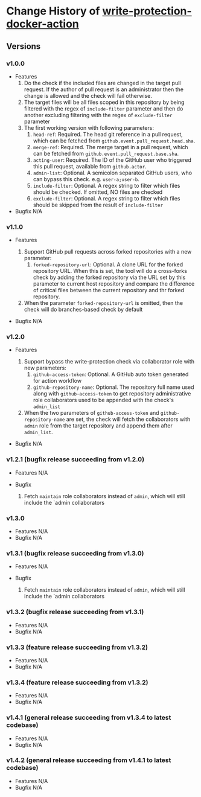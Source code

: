 # Change History of [write-protection-docker-action](action.yml)

## Versions
### v1.0.0
- Features
  1. Do the check if the included files are changed in the target pull request. If the author of pull request is an administrator
     then the change is allowed and the check will fail otherwise.
  2. The target files will be all files scoped in this repository by being filtered with the regex of `include-filter` parameter
     and then do another excluding filtering with the regex of `exclude-filter` parameter
  3. The first working version with following parameters:
     1. `head-ref`: Required. The head git reference in a pull request, which can be fetched from `github.event.pull_request.head.sha`. 
     2. `merge-ref`: Required. The merge target in a pull request, which can be fetched from `github.event.pull_request.base.sha`.
     3. `acting-user`: Required. The ID of the GitHub user who triggered this pull request, available from `github.actor`.
     4. `admin-list`: Optional. A semicolon separated GitHub users, who can bypass this check. e.g. `user-a;user-b`.
     5. `include-filter`: Optional. A regex string to filter which files should be checked. If omitted, NO files are checked
     6. `exclude-filter`: Optional. A regex string to filter which files should be skipped from the result of `include-filter`
- Bugfix
N/A

### v1.1.0
- Features
  1. Support GitHub pull requests across forked repositories with a new parameter:
     1. `forked-repository-url`: Optional. A clone URL for the forked repository URL. When this is set, the tool will do a 
        cross-forks check by adding the forked repository via the URL set by this parameter to current host repository and compare
        the difference of critical files between the current repository and thr forked repository.
  2. When the parameter `forked-repository-url` is omitted, then the check will do branches-based check by default

- Bugfix
N/A

### v1.2.0
- Features
  1. Support bypass the write-protection check via collaborator role with new parameters:
     1. `github-access-token`: Optional. A GitHub auto token generated for action workflow 
     2. `github-repository-name`: Optional. The repository full name used along with `github-access-token` to get repository
        administrative role collaborators used to be appended with the check's `admin_list`
  2. When the two parameters of `github-access-token` and `github-repository-name` are set, the check will fetch the 
     collaborators with `admin` role from the target repository and append them after `admin_list`.

- Bugfix
N/A

### v1.2.1 (bugfix release succeeding from v1.2.0)
- Features
N/A

- Bugfix
  1. Fetch `maintain` role collaborators instead of `admin`, which will still include the `admin collaborators

### v1.3.0
- Features
N/A
- Bugfix
N/A

### v1.3.1 (bugfix release succeeding from v1.3.0)
- Features
N/A

- Bugfix
  1. Fetch `maintain` role collaborators instead of `admin`, which will still include the `admin collaborators

### v1.3.2 (bugfix release succeeding from v1.3.1)
- Features
N/A
- Bugfix
N/A

### v1.3.3 (feature release succeeding from v1.3.2)
- Features
N/A
- Bugfix
N/A

### v1.3.4 (feature release succeeding from v1.3.2)
- Features
N/A
- Bugfix
N/A

### v1.4.1 (general release succeeding from v1.3.4 to latest codebase)
- Features
N/A
- Bugfix
N/A

### v1.4.2 (general release succeeding from v1.4.1 to latest codebase)
- Features
N/A
- Bugfix
N/A